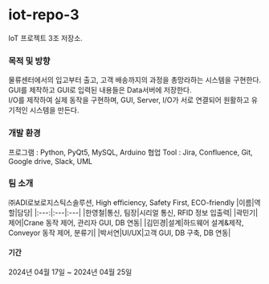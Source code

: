 # iot-repo-3
IoT 프로젝트 3조 저장소. 

### 목적 및 방향
물류센터에서의 입고부터 출고, 고객 배송까지의 과정을 총망라하는 시스템을 구현한다.\
GUI를 제작하고 GUI로 입력된 내용들은 Data서버에 저장한다.\
I/O를 제작하여 실제 동작을 구현하며, GUI, Server, I/O가 서로 연결되어 원활하고 유기적인 시스템을 만든다.

### 개발 환경
프로그램 : Python, PyQt5, MySQL, Arduino
협업 Tool : Jira, Confluence, Git, Google drive, Slack, UML

### 팀 소개
㈜ADI로보로지스틱스솔루션, High efficiency, Safety First, ECO-friendly
|이름|역할|담당|
|:---:|:---|:---|
|한영철|통신, 팀장|시리얼 통신, RFID 정보 입출력|
|곽민기|제어|Crane 동작 제어, 관리자 GUI, DB 연동|
|김민경|설계|하드웨어 설계&제작, Conveyor 동작 제어, 분류기|
|박서연|UI/UX|고객 GUI, DB 구축, DB 연동|

#### 기간
2024년 04월 17일 ~ 2024년 04월 25일
